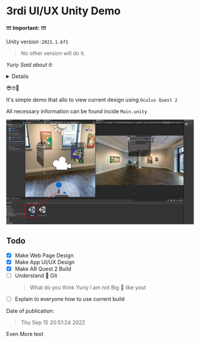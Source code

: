 # 3rdi UI/UX Unity Demo

❗❗❗ **Important:** ❗❗❗

Unity version :`2021.1.6f1`
> No other version will do it.

*Yuriy Said about it:*
<details>
    <summary>Details</summary>
    One Nation, One Reich, One Version of Unity.
</details>


😎🤓👻


It's simple demo that allo to view current design using `Oculus Quest 2`

All necessary information can be found incide `Main.unity`

![MainScene](./res/Main.png)

## Todo 

- [x] Make Web Page Design
- [x] Make App UI/UX Design
- [x] Make AR Quest 2 Build
- [ ] Understand 🤯 Git 
	> What do you think Yuriy I am not Big 🧠 like yout
- [ ] Explain to everyone how to use current build 

Date of publication:   

> Thu Sep 15 20:51:24 2022

Even More text
